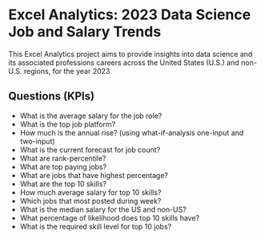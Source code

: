 # Excel Analytics: 2023 Data Science Job and Salary Trends
 This Excel Analytics project aims to provide insights into data science and its associated professions careers across the United States (U.S.) and non-U.S. regions, for the year 2023
## Questions (KPIs)
- What is the average salary for the job role?
- What is the top job platform?
- How much is the annual rise? (using what-if-analysis one-input and two-input)
- What is the current forecast for job count?
- What are rank-percentile?
- What are top paying jobs?
- What are jobs that have highest percentage?
- What are the top 10 skills?
- How much average salary for top 10 skills?
- Which jobs that most posted during week?
- What is the median salary for the US and non-US?
- What percentage of likelihood does top 10 skills have?
- What is the required skill level for top 10 jobs?
